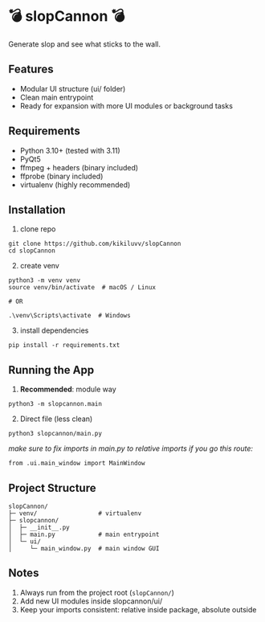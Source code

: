 # 💣 slopCannon 💣

Generate slop and see what sticks to the wall.

## Features

- Modular UI structure (ui/ folder)
- Clean main entrypoint
- Ready for expansion with more UI modules or background tasks

## Requirements

- Python 3.10+ (tested with 3.11)
- PyQt5
- ffmpeg + headers (binary included)
- ffprobe (binary included)
- virtualenv (highly recommended)

## Installation
1. clone repo
```
git clone https://github.com/kikiluvv/slopCannon
cd slopCannon
```
2. create venv
```
python3 -m venv venv
source venv/bin/activate  # macOS / Linux

# OR

.\venv\Scripts\activate  # Windows
```

3. install dependencies

`pip install -r requirements.txt`


## Running the App
1. **Recommended**: module way

`python3 -m slopcannon.main`

2. Direct file (less clean)

`python3 slopcannon/main.py`


*make sure to fix imports in main.py to relative imports if you go this route:*

`from .ui.main_window import MainWindow`

## Project Structure
```
slopCannon/
├─ venv/                 # virtualenv
├─ slopcannon/
│  ├─ __init__.py
│  ├─ main.py            # main entrypoint
│  └─ ui/
│     └─ main_window.py  # main window GUI
```

## Notes

1. Always run from the project root (`slopCannon/`)
2. Add new UI modules inside slopcannon/ui/
3. Keep your imports consistent: relative inside package, absolute outside
